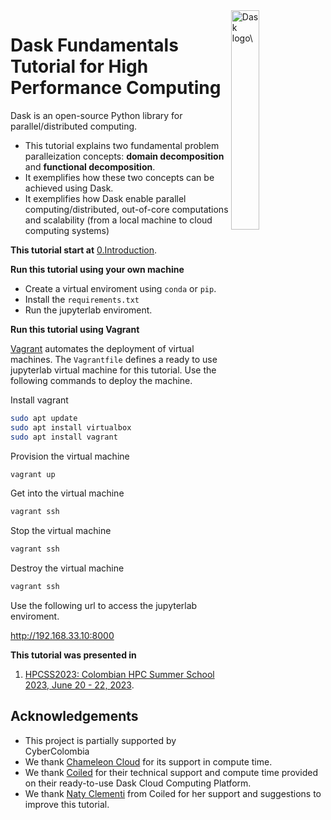 <a href="https://www.dask.org/">
<img src="http://dask.readthedocs.io/en/latest/_images/dask_horizontal.svg"
     align="right"
     width="30%"
     alt="Dask logo\">
</a>

# Dask Fundamentals Tutorial for High Performance Computing 

Dask is an open-source Python library for parallel/distributed computing. 

* This tutorial explains two fundamental problem paralleization concepts: **domain decomposition** and **functional decomposition**. 
* It exemplifies how these two concepts can be achieved using Dask. 
* It exemplifies how Dask enable parallel computing/distributed, out-of-core computations and scalability (from a local machine to cloud computing systems)

__This tutorial start at__ [0.Introduction](0.Introduction.ipynb).

__Run this tutorial using your own machine__

* Create a virtual enviroment using `conda` or `pip`.
* Install the `requirements.txt`
* Run the jupyterlab enviroment.

__Run this tutorial using Vagrant__

[Vagrant](https://developer.hashicorp.com/vagrant/tutorials/getting-started) automates the deployment of virtual machines. The `Vagrantfile` defines a ready to use jupyterlab virtual machine for this tutorial. Use the following commands to deploy the machine.

Install vagrant

```sh
sudo apt update
sudo apt install virtualbox
sudo apt install vagrant
``` 

Provision the virtual machine

```sh
vagrant up
```

Get into the virtual machine

```sh
vagrant ssh
```

Stop the virtual machine

```sh
vagrant ssh
```

Destroy the virtual machine

```sh
vagrant ssh
```

Use the following url to access the jupyterlab enviroment.

http://192.168.33.10:8000

__This tutorial was presented in__

1. [HPCSS2023: Colombian HPC Summer School 2023, June 20 - 22, 2023](https://cybercolombia.org/summer_school_6/).

## Acknowledgements

* This project is partially supported by CyberColombia
* We thank [Chameleon Cloud](https://www.chameleoncloud.org/) for its support in compute time.
* We thank [Coiled](https://www.coiled.io/) for their technical support and compute time provided on their ready-to-use Dask Cloud Computing Platform.
* We thank [Naty Clementi](https://github.com/ncclementi) from Coiled for her support and suggestions to improve this tutorial.
